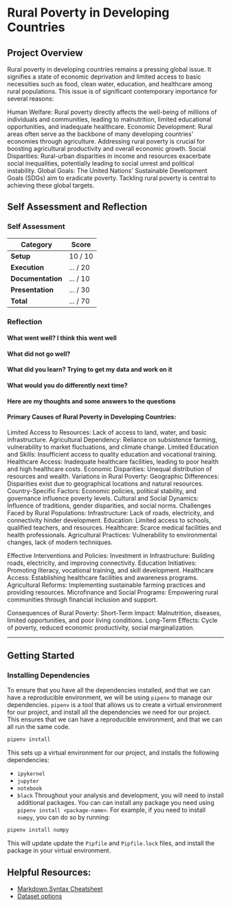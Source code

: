 # Rural Poverty in Developing Countries
<!-- Edit the title above with your project title -->

## Project Overview
Rural poverty in developing countries remains a pressing global issue. It signifies a state of economic deprivation and limited access to basic necessities such as food, clean water, education, and healthcare among rural populations. This issue is of significant contemporary importance for several reasons:

Human Welfare: Rural poverty directly affects the well-being of millions of individuals and communities, leading to malnutrition, limited educational opportunities, and inadequate healthcare.
Economic Development: Rural areas often serve as the backbone of many developing countries' economies through agriculture. Addressing rural poverty is crucial for boosting agricultural productivity and overall economic growth.
Social Disparities: Rural-urban disparities in income and resources exacerbate social inequalities, potentially leading to social unrest and political instability.
Global Goals: The United Nations' Sustainable Development Goals (SDGs) aim to eradicate poverty. Tackling rural poverty is central to achieving these global targets.

## Self Assessment and Reflection

<!-- Edit the following section with your self assessment and reflection -->

### Self Assessment
<!-- Replace the (10) with your score -->

| Category          | Score    |
| ----------------- | -------- |
| **Setup**         | 10 / 10 |
| **Execution**     | ... / 20 |
| **Documentation** | ... / 10 |
| **Presentation**  | ... / 30 |
| **Total**         | ... / 70 |

### Reflection
<!-- Edit the following section with your reflection -->

#### What went well? I think this went well
#### What did not go well?
#### What did you learn? Trying to get my data and work on it
#### What would you do differently next time?


#### Here are my thoughts and some answers to the questions

#### Primary Causes of Rural Poverty in Developing Countries:
Limited Access to Resources: Lack of access to land, water, and basic infrastructure.
Agricultural Dependency: Reliance on subsistence farming, vulnerability to market fluctuations, and climate change.
Limited Education and Skills: Insufficient access to quality education and vocational training.
Healthcare Access: Inadequate healthcare facilities, leading to poor health and high healthcare costs.
Economic Disparities: Unequal distribution of resources and wealth.
Variations in Rural Poverty:
Geographic Differences: Disparities exist due to geographical locations and natural resources.
Country-Specific Factors: Economic policies, political stability, and governance influence poverty levels.
Cultural and Social Dynamics: Influence of traditions, gender disparities, and social norms.
Challenges Faced by Rural Populations:
Infrastructure: Lack of roads, electricity, and connectivity hinder development.
Education: Limited access to schools, qualified teachers, and resources.
Healthcare: Scarce medical facilities and health professionals.
Agricultural Practices: Vulnerability to environmental changes, lack of modern techniques.


Effective Interventions and Policies:
Investment in Infrastructure: Building roads, electricity, and improving connectivity.
Education Initiatives: Promoting literacy, vocational training, and skill development.
Healthcare Access: Establishing healthcare facilities and awareness programs.
Agricultural Reforms: Implementing sustainable farming practices and providing resources.
Microfinance and Social Programs: Empowering rural communities through financial inclusion and support.


Consequences of Rural Poverty:
Short-Term Impact: Malnutrition, diseases, limited opportunities, and poor living conditions.
Long-Term Effects: Cycle of poverty, reduced economic productivity, social marginalization.


---

## Getting Started
### Installing Dependencies

To ensure that you have all the dependencies installed, and that we can have a reproducible environment, we will be using `pipenv` to manage our dependencies. `pipenv` is a tool that allows us to create a virtual environment for our project, and install all the dependencies we need for our project. This ensures that we can have a reproducible environment, and that we can all run the same code.

```bash
pipenv install
```

This sets up a virtual environment for our project, and installs the following dependencies:

- `ipykernel`
- `jupyter`
- `notebook`
- `black`
  Throughout your analysis and development, you will need to install additional packages. You can can install any package you need using `pipenv install <package-name>`. For example, if you need to install `numpy`, you can do so by running:

```bash
pipenv install numpy
```

This will update update the `Pipfile` and `Pipfile.lock` files, and install the package in your virtual environment.

## Helpful Resources:
* [Markdown Syntax Cheatsheet](https://docs.github.com/en/get-started/writing-on-github/getting-started-with-writing-and-formatting-on-github/basic-writing-and-formatting-syntax)
* [Dataset options](https://it4063c.github.io/guides/datasets)